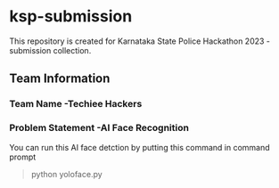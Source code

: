 # ksp-submission
This repository is created for Karnataka State Police Hackathon 2023 - submission collection. 
## Team Information
### Team Name -Techiee Hackers
### Problem Statement -AI Face Recognition

You can run this AI face detction by putting this command  in command prompt
> python yoloface.py

